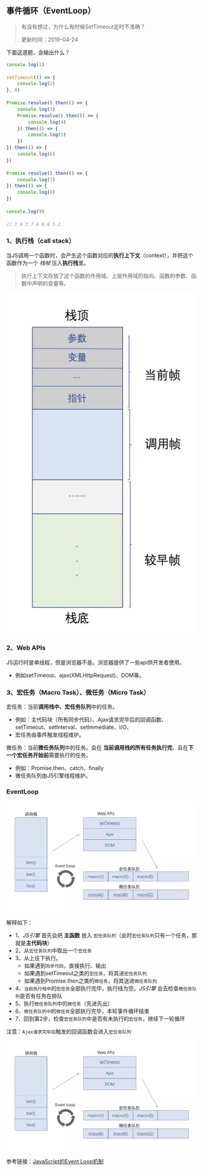 ## 事件循环（EventLoop）
> 有没有想过，为什么有时候SetTimeout定时不准确？
> 
> 更新时间：2019-04-24

下面这道题，会输出什么？
```js
console.log(1)

setTimeout(() => {
    console.log(2)
}, 0)

Promise.resolve().then(() => {
    console.log(3)
    Promise.resolve().then(() => {
        console.log(4)
    }).then(() => {
        console.log(5)
    })
}).then(() => {
    console.log(6)
})

Promise.resolve().then(() => {
    console.log(7)
}).then(() => {
    console.log(8)
})

console.log(9)

// 1 9 3 7 4 6 8 5 2
```

### 1、执行栈（call stack）
当JS调用一个函数时，会产生这个函数对应的**执行上下文**（context），并把这个函数作为一个 *栈帧* 压入**执行栈**里。
> 执行上下文存放了这个函数的作用域、上层作用域的指向、函数的参数、函数中声明的变量等。

![alt](./img/eventloop-1.png)

### 2、Web APIs
JS运行时是单线程，但是浏览器不是。浏览器提供了一些api供开发者使用。
 - 例如setTimeout、ajax(XMLHttpRequest)、DOM等。

### 3、宏任务（Macro Task）、微任务（Micro Task）
宏任务：当前**调用栈中、宏任务队列**中的任务。
 - 例如：主代码块（所有同步代码）、Ajax请求完毕后的回调函数、setTimeout、setInterval、setImmediate、I/O、
 - 宏任务由事件触发线程维护。

微任务：当前**微任务队列**中的任务。会在 **当前调用栈的所有任务执行完**、且在**下一个宏任务开始前**需要执行的任务。
 - 例如：Promise.then、catch、finally
 - 微任务队列由JS引擎线程维护。

 ### EventLoop
![alt](./img/eventloop-2.png)

解释如下：
 - 1、*JS引擎* 首先会把 **主函数** 放入 `宏任务队列`（此时`宏任务队列`只有一个任务，那就是**主代码块**）
 - 2、从`宏任务队列`中取出一个`宏任务`
 - 3、从上往下执行。
    - 如果遇到`同步代码`，直接执行、输出
    - 如果遇到setTimeout之类的`宏任务`，将其进`宏任务队列`
    - 如果遇到Promise.then之类的`微任务`，将其送进`微任务队列`
 - 4、`当前执行栈中`的`宏任务`全部执行完毕，执行栈为空。*JS引擎* 会去检查`微任务队列`是否有任务在排队
 - 5、执行`微任务队列`中的`微任务`（先进先出）
 - 6、`微任务队列中`的`微任务`全部执行完毕，本轮事件循环结束
 - 7、回到第2步，检查`宏任务队列`中是否有未执行的`宏任务`，继续下一轮循环

注意：`Ajax请求完毕后`触发的回调函数会进入`宏任务队列`

![alt](./img/eventloop-3.png)

参考链接：[JavaScript的Event Loop机制](https://www.jianshu.com/p/87a9e0068dd8)